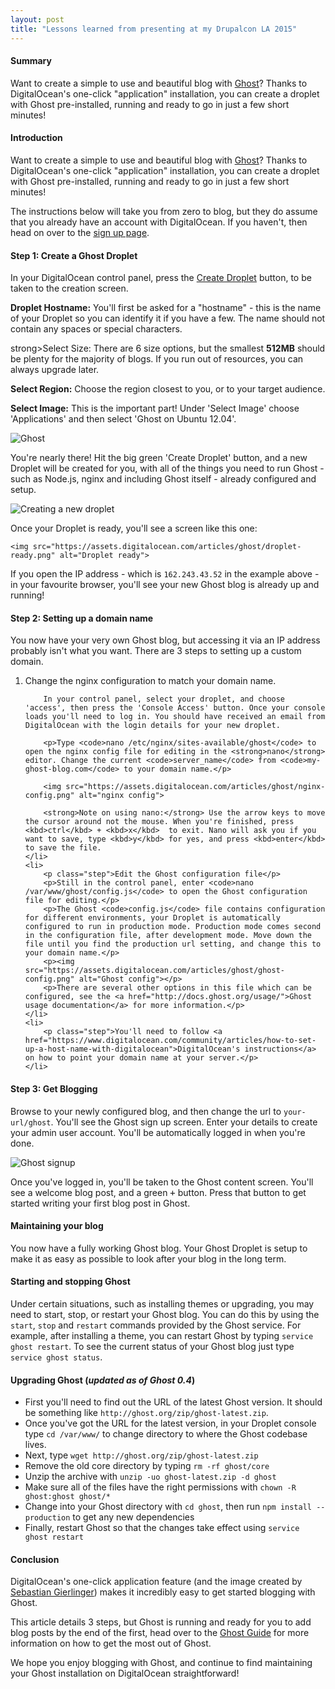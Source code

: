 ```yaml
---
layout: post
title: "Lessons learned from presenting at my Drupalcon LA 2015"
---
```


#### Summary

Want to create a simple to use and beautiful blog with <a href="http://ghost.org/">Ghost</a>? Thanks to DigitalOcean's one-click "application" installation, you can create a droplet with Ghost pre-installed, running and ready to go in just a few short minutes!

#### Introduction

Want to create a simple to use and beautiful blog with <a href="http://ghost.org/">Ghost</a>? Thanks to DigitalOcean's one-click "application" installation, you can create a droplet with Ghost pre-installed, running and ready to go in just a few short minutes!

The instructions below will take you from zero to blog, but they do assume that you already have an account with DigitalOcean. If you haven't, then head on over to the <a href="https://www.digitalocean.com/registrations/new">sign up page</a>.

#### Step 1: Create a Ghost Droplet

In your DigitalOcean control panel, press the <a href="https://www.digitalocean.com/droplets/new">Create Droplet</a> button, to be taken to the creation screen.

<strong>Droplet Hostname:</strong> You'll first be asked for a "hostname" - this is the name of your Droplet so you can identify it if you have a few. The name should not contain any spaces or special characters.

strong>Select Size:</strong> There are 6 size options, but the smallest <strong>512MB</strong> should be plenty for the majority of blogs. If you run out of resources, you can always upgrade later.

<strong>Select Region:</strong> Choose the region closest to you, or to your target audience.

<strong>Select Image:</strong> This is the important part! Under 'Select Image' choose 'Applications' and then select 'Ghost on Ubuntu 12.04'.

<img src="https://dl.dropboxusercontent.com/u/531857/ghost/do/select-image.png" alt="Ghost">

You're nearly there! Hit the big green 'Create Droplet' button, and a new Droplet will be created for you, with all of the things you need to run Ghost - such as Node.js, nginx and including Ghost itself - already configured and setup.

<img src="https://assets.digitalocean.com/articles/ghost/creating-droplet.png" alt="Creating a new droplet">

Once your Droplet is ready, you'll see a screen like this one:

    <img src="https://assets.digitalocean.com/articles/ghost/droplet-ready.png" alt="Droplet ready">

If you open the IP address - which is <code>162.243.43.52</code> in the example above - in your favourite browser, you'll see your new Ghost blog is already up and running!

#### Step 2: Setting up a domain name</h4>

You now have your very own Ghost blog, but accessing it via an IP address probably isn't what you want. There are 3 steps to setting up a custom domain.

<ol>
    <li>
        Change the nginx configuration to match your domain name.</p>

        In your control panel, select your droplet, and choose 'access', then press the 'Console Access' button. Once your console loads you'll need to log in. You should have received an email from DigitalOcean with the login details for your new droplet.

        <p>Type <code>nano /etc/nginx/sites-available/ghost</code> to open the nginx config file for editing in the <strong>nano</strong> editor. Change the current <code>server_name</code> from <code>my-ghost-blog.com</code> to your domain name.</p>

        <img src="https://assets.digitalocean.com/articles/ghost/nginx-config.png" alt="nginx config">

        <strong>Note on using nano:</strong> Use the arrow keys to move the cursor around not the mouse. When you're finished, press <kbd>ctrl</kbd> + <kbd>x</kbd>  to exit. Nano will ask you if you want to save, type <kbd>y</kbd> for yes, and press <kbd>enter</kbd> to save the file.
    </li>
    <li>
        <p class="step">Edit the Ghost configuration file</p>
        <p>Still in the control panel, enter <code>nano /var/www/ghost/config.js</code> to open the Ghost configuration file for editing.</p>
        <p>The Ghost <code>config.js</code> file contains configuration for different environments, your Droplet is automatically configured to run in production mode. Production mode comes second in the configuration file, after development mode. Move down the file until you find the production url setting, and change this to your domain name.</p>
        <p><img src="https://assets.digitalocean.com/articles/ghost/ghost-config.png" alt="Ghost config"></p>
        <p>There are several other options in this file which can be configured, see the <a href="http://docs.ghost.org/usage/">Ghost usage documentation</a> for more information.</p>
    </li>
    <li>
        <p class="step">You'll need to follow <a href="https://www.digitalocean.com/community/articles/how-to-set-up-a-host-name-with-digitalocean">DigitalOcean's instructions</a> on how to point your domain name at your server.</p>
    </li>
</ol>

<div name="step-3-get-blogging" data-unique="step-3-get-blogging"></div><h4>Step 3: Get Blogging</h4>

<p>Browse to your newly configured blog, and then change the url to <code>your-url/ghost</code>. You'll see the Ghost sign up screen. Enter your details to create your admin user account. You'll be automatically logged in when you're done.</p>

<p><img src="https://assets.digitalocean.com/articles/ghost/ghost-signup.png" alt="Ghost signup"></p>

<p>Once you've logged in, you'll be taken to the Ghost content screen. You'll see a welcome blog post, and a green <kbd>+</kbd> button. Press that button to get started writing your first blog post in Ghost.</p>

<div name="maintaining-your-blog" data-unique="maintaining-your-blog"></div><h4>Maintaining your blog</h4>

<p>You now have a fully working Ghost blog. Your Ghost Droplet is setup to make it as easy as possible to look after your blog in the long term.</p>

<h4>Starting and stopping Ghost</h4>

<p>Under certain situations, such as installing themes or upgrading, you may need to start, stop, or restart your Ghost blog. You can do this by using the <code>start</code>, <code>stop</code> and <code>restart</code> commands provided by the Ghost service. For example, after installing a theme, you can restart Ghost by typing <code>service ghost restart</code>. To see the current status of your Ghost blog just type <code>service ghost status</code>.</p>

<h4>Upgrading Ghost (<i>updated as of Ghost 0.4</i>)</h4>

<ul>
    <li>First you'll need to find out the URL of the latest Ghost version. It should be something like <code>http://ghost.org/zip/ghost-latest.zip</code>.</li>
    <li>Once you've got the URL for the latest version, in your Droplet console type <code>cd /var/www/</code> to change directory to where the Ghost codebase lives.</li>
    <li>Next, type <code>wget http://ghost.org/zip/ghost-latest.zip</code></li>
    <li>Remove the old core directory by typing <code>rm -rf ghost/core</code>
    </li><li>Unzip the archive with <code>unzip -uo ghost-latest.zip -d ghost</code></li>
    <li>Make sure all of the files have the right permissions with <code>chown -R ghost:ghost ghost/*</code></li>
    <li>Change into your Ghost directory with <code>cd ghost</code>, then run <code>npm install --production</code> to get any new dependencies</li>
    <li>Finally, restart Ghost so that the changes take effect using <code>service ghost restart</code></li>
</ul>

<div name="conclusion" data-unique="conclusion"></div><h4>Conclusion</h4>

<p>DigitalOcean's one-click application feature (and the image created by <a href="https://github.com/sebgie/">Sebastian Gierlinger</a>) makes it incredibly easy to get started blogging with Ghost.</p>

<p>This article details 3 steps, but Ghost is running and ready for you to add blog posts by the end of the first, head over to the <a href="http://docs.ghost.org">Ghost Guide</a> for more information on how to get the most out of Ghost.</p>

<p>We hope you enjoy blogging with Ghost, and continue to find maintaining your Ghost installation on DigitalOcean straightforward!</p>
</div>
